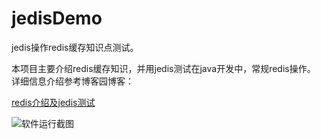 # jedisDemo
jedis操作redis缓存知识点测试。

本项目主要介绍redis缓存知识，并用jedis测试在java开发中，常规redis操作。
详细信息介绍参考博客园博客：

[redis介绍及jedis测试](http://www.cnblogs.com/wlandwl/p/redis.html)

![软件运行截图](https://images2017.cnblogs.com/blog/626790/201801/626790-20180122162650787-455248552.png "软件运行截图") 

